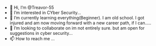 - 👋 Hi, I’m @Treavor-55
- 👀 I’m interested in CYber Security...
- 🌱 I’m currently learning everything(Beginner). I am old school. I got injured and am now moving forward with a new career path, if I can.....
- 💞️ I’m looking to collaborate on im not entirely sure. but am open for suggestions in cyber security...
- 📫 How to reach me ...

<!---
Treavor-55/Treavor-55 is a ✨ special ✨ repository because its `README.md` (this file) appears on your GitHub profile.
You can click the Preview link to take a look at your changes.
--->
